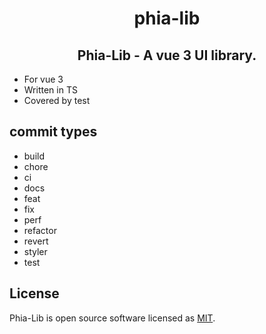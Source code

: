 # <center>phia-lib</center>

## <center>Phia-Lib - A vue 3 UI library.

* For vue 3
* Written in TS
* Covered by test

## commit types
* build
* chore
* ci
* docs
* feat
* fix
* perf
* refactor
* revert
* styler
* test

## License

Phia-Lib is open source software licensed as [MIT](https://github.com/maxim-abro/phia-lib/blob/master/LICENSE).
